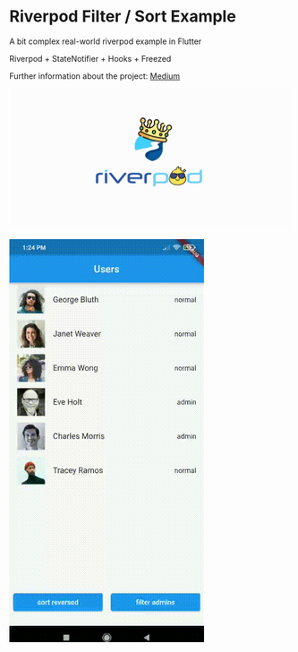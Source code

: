 # Riverpod Filter / Sort Example

A bit complex real-world riverpod example in Flutter

Riverpod + StateNotifier + Hooks + Freezed

Further information about the project: [Medium](https://itnext.io/flutter-state-management-with-riverpod-ef8d4ef77392)

![Cover](cover.jpeg)

![Animation](animation.gif)
